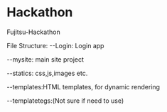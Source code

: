 # Hackathon
Fujitsu-Hackathon

File Structure:
  --Login: Login app 
  
  --mysite: main site project
  
  --statics: css,js,images etc.
  
  --templates:HTML templates, for dynamic rendering
  
  --templatetegs:(Not sure if need to use)
  
  
  
